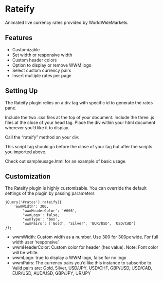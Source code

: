 Rateify
=======

Animated live currency rates provided by WorldWideMarkets.

Features
-------- 
* Customizable
* Set width or responsive width
* Custom header colors
* Option to display or remove WWM logo
* Select custom currency pairs
* Insert multiple rates per page

Setting Up
----------
The Rateify plugin relies on a div tag with specific id to generate the rates pane.

Include the two .css files at the top of your document.
Include the three .js files at the close of your head tag.
Place the div within your html document wherever you’d like it to display.

Call the “rateify” method on your div:
    <script type="text/javascript">
    jQuery(document).ready(function() {
        jQuery('#rates').rateify();							
    });
    </script>

This script tag should go before the close of your <head> tag but after the scripts you imported above.

Check out sampleusage.html for an example of basic usage.


Customization
-------------
The Rateify plugin is highly customizable. You can override the default settings of the plugin by passing parameters

	jQuery('#rates').rateify({
		'wwmWidth': 300,   		
    		'wwmHeaderColor': '#666',	
    		'wwmLogo': false,	  	
    		'wwmType': 'box',		
    		'wwmPairs': ['Gold', 'Silver', 'EUR/USD', 'USD/CAD']
	});

* wwmWidth: Custom width as a number. Use 300 for 300px wide. For full width user ‘responsive’.
* wwmHeaderColor: Custom color for header (hex value). Note: Font color will be white.
* wwmLogo: true to display a WWM logo, false for no logo
* wwmPairs: The currency pairs you’d like this instance to subscribe to. Valid pairs are: Gold, Silver, USD/JPY, USD/CHF, GBP/USD, USD/CAD, EUR/USD, AUD/USD, GBP/JPY, UR/JPY